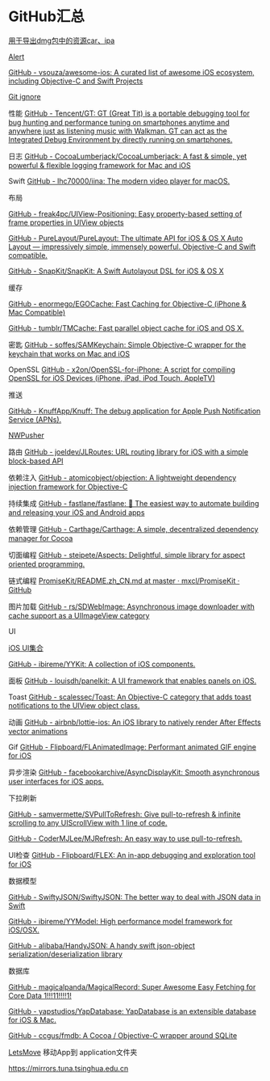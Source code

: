# GitHub汇总

[用于导出dmg包中的资源car、ipa](https://github.com/devcxm/iOS-Images-Extractor)
    
[Alert](https://github.com/dogo/SCLAlertView)

[GitHub - vsouza/awesome-ios: A curated list of awesome iOS ecosystem, including Objective-C and Swift Projects](https://github.com/vsouza/awesome-ios)

[Git ignore](https://github.com/github/gitignore)

性能	[GitHub - Tencent/GT: GT (Great Tit) is a portable debugging tool for bug hunting and performance tuning on smartphones anytime and anywhere just as listening music with Walkman. GT can act as the Integrated Debug Environment by directly running on smartphones.](https://github.com/Tencent/GT)	

日志	[GitHub - CocoaLumberjack/CocoaLumberjack: A fast & simple, yet powerful & flexible logging framework for Mac and iOS](https://github.com/CocoaLumberjack/CocoaLumberjack)

Swift	[GitHub - lhc70000/iina: The modern video player for macOS.](https://github.com/lhc70000/iina)

布局	

[GitHub - freak4pc/UIView-Positioning: Easy property-based setting of frame properties in UIView objects](https://github.com/freak4pc/UIView-Positioning)

[GitHub - PureLayout/PureLayout: The ultimate API for iOS & OS X Auto Layout — impressively simple, immensely powerful. Objective-C and Swift compatible.](https://github.com/PureLayout/PureLayout)

[GitHub - SnapKit/SnapKit: A Swift Autolayout DSL for iOS & OS X](https://github.com/SnapKit/SnapKit)

缓存	

[GitHub - enormego/EGOCache: Fast Caching for Objective-C (iPhone & Mac Compatible)](https://github.com/enormego/EGOCache)
		
[GitHub - tumblr/TMCache: Fast parallel object cache for iOS and OS X.](https://github.com/tumblr/TMCache)

密匙	[GitHub - soffes/SAMKeychain: Simple Objective-C wrapper for the keychain that works on Mac and iOS](https://github.com/soffes/SAMKeychain)

OpenSSL	[GitHub - x2on/OpenSSL-for-iPhone: A script for compiling OpenSSL for iOS Devices (iPhone, iPad, iPod Touch, AppleTV)](https://github.com/x2on/OpenSSL-for-iPhone)

推送	

[GitHub - KnuffApp/Knuff: The debug application for Apple Push Notification Service (APNs).](https://github.com/KnuffApp/Knuff)

[NWPusher](https://github.com/noodlewerk/NWPusher)



路由	[GitHub - joeldev/JLRoutes: URL routing library for iOS with a simple block-based API](https://github.com/joeldev/JLRoutes)

依赖注入	[GitHub - atomicobject/objection: A lightweight dependency injection framework for Objective-C](https://github.com/atomicobject/objection)

持续集成	[GitHub - fastlane/fastlane: 🚀 The easiest way to automate building and releasing your iOS and Android apps](https://github.com/fastlane/fastlane)

依赖管理	[GitHub - Carthage/Carthage: A simple, decentralized dependency manager for Cocoa](https://github.com/Carthage/Carthage)

切面编程	[GitHub - steipete/Aspects: Delightful, simple library for aspect oriented programming.](https://github.com/steipete/Aspects)

链式编程	[PromiseKit/README.zh_CN.md at master · mxcl/PromiseKit · GitHub](https://github.com/mxcl/PromiseKit/blob/master/README.zh_CN.md)

图片加载	[GitHub - rs/SDWebImage: Asynchronous image downloader with cache support as a UIImageView category](https://github.com/rs/SDWebImage)

UI	

[iOS UI集合](https://github.com/cjwirth/awesome-ios-ui)
		
[GitHub - ibireme/YYKit: A collection of iOS components.](https://github.com/ibireme/YYKit)

面板	[GitHub - louisdh/panelkit: A UI framework that enables panels on iOS.](https://github.com/louisdh/panelkit)

Toast	[GitHub - scalessec/Toast: An Objective-C category that adds toast notifications to the UIView object class.](https://github.com/scalessec/Toast)

动画	[GitHub - airbnb/lottie-ios: An iOS library to natively render After Effects vector animations](https://github.com/airbnb/lottie-ios)

Gif		[GitHub - Flipboard/FLAnimatedImage: Performant animated GIF engine for iOS](https://github.com/Flipboard/FLAnimatedImage)

异步渲染	[GitHub - facebookarchive/AsyncDisplayKit: Smooth asynchronous user interfaces for iOS apps.](https://github.com/facebookarchive/AsyncDisplayKit)

下拉刷新	

[GitHub - samvermette/SVPullToRefresh: Give pull-to-refresh & infinite scrolling to any UIScrollView with 1 line of code.](https://github.com/samvermette/SVPullToRefresh)
			
[GitHub - CoderMJLee/MJRefresh: An easy way to use pull-to-refresh.](https://github.com/CoderMJLee/MJRefresh)

UI检查	[GitHub - Flipboard/FLEX: An in-app debugging and exploration tool for iOS](https://github.com/Flipboard/FLEX)

数据模型	

[GitHub - SwiftyJSON/SwiftyJSON: The better way to deal with JSON data in Swift](https://github.com/SwiftyJSON/SwiftyJSON)
			
[GitHub - ibireme/YYModel: High performance model framework for iOS/OSX.](https://github.com/ibireme/YYModel)

[GitHub - alibaba/HandyJSON: A handy swift json-object serialization/deserialization library](https://github.com/alibaba/handyjson)
		
数据库		

[GitHub - magicalpanda/MagicalRecord: Super Awesome Easy Fetching for Core Data 1!!!11!!!!1!](https://github.com/magicalpanda/MagicalRecord)
			
[GitHub - yapstudios/YapDatabase: YapDatabase is an extensible database for iOS & Mac.](https://github.com/yapstudios/YapDatabase)
			
[GitHub - ccgus/fmdb: A Cocoa / Objective-C wrapper around SQLite](https://github.com/ccgus/fmdb)


[LetsMove](https://github.com/potionfactory/LetsMove/) 移动App到 application文件夹



https://mirrors.tuna.tsinghua.edu.cn











